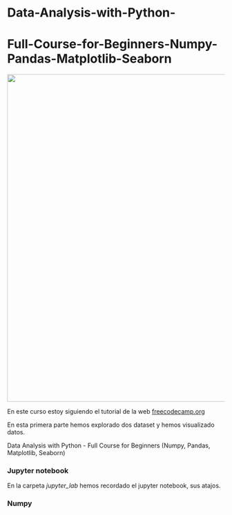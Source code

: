 # Data-Analysis-with-Python-
# Full-Course-for-Beginners-Numpy-Pandas-Matplotlib-Seaborn 
<img src="https://upload.wikimedia.org/wikipedia/commons/3/39/FreeCodeCamp_logo.png" style="width:760px"></img> 

En este curso estoy siguiendo el tutorial de la web [freecodecamp.org](https://www.freecodecamp.org/)

En esta primera parte hemos explorado dos dataset y hemos visualizado datos. 

Data Analysis with Python - Full Course for Beginners (Numpy, Pandas, Matplotlib, Seaborn)

### Jupyter notebook

En la carpeta *jupyter_lab* hemos recordado el jupyter notebook, sus atajos. 

### Numpy